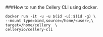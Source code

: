 ###How to run the Cellery CLI using docker.

```
docker run -it -u -u $(id -u):$(id -g) \
--mount type=bind,source=/home/<user>,\
target=/home/cellery  \
celleryio/cellery-cli
```
